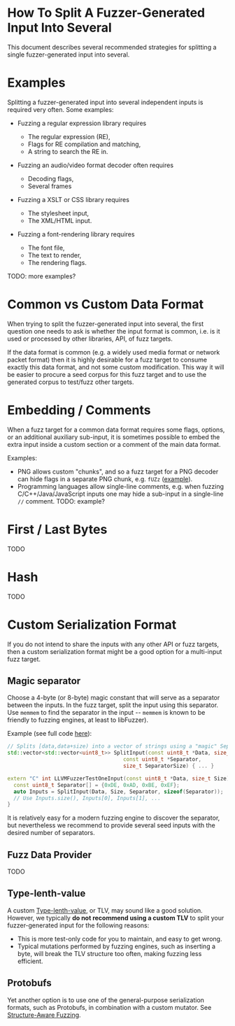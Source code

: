 # How To Split A Fuzzer-Generated Input Into Several

This document describes several recommended strategies for splitting
a single fuzzer-generated input into several.

# Examples
Splitting a fuzzer-generated input into several independent inputs is required
very often. Some examples:

* Fuzzing a regular expression library requires
   * The regular expression (RE),
   * Flags for RE compilation and matching,
   * A string to search the RE in.

* Fuzzing an audio/video format decoder often requires
  * Decoding flags,
  * Several frames

* Fuzzing a XSLT or CSS library requires
  * The stylesheet input,
  * The XML/HTML input.

* Fuzzing a font-rendering library requires
  * The font file,
  * The text to render,
  * The rendering flags.

TODO: more examples?

# Common vs Custom Data Format

When trying to split the fuzzer-generated input into several,
the first question one needs to ask is whether the input format is common,
i.e. is it used or processed by other libraries, API, of fuzz targets.

If the data format is common (e.g. a widely used media format or network packet
format) then it is highly desirable for a fuzz target to consume exactly this
data format, and not some custom modification.
This way it will be easier to procure a seed corpus for this fuzz target
and to use the generated corpus to test/fuzz other targets.

# Embedding / Comments

When a fuzz target for a common data format requires some flags, options, or an
additional auxiliary sub-input, it is sometimes possible to embed the extra input
inside a custom section or a comment of the main data format.

Examples:
* PNG allows custom "chunks", and so a fuzz target for a PNG decoder can
  hide flags in a separate PNG chunk, e.g. `fUZz` ([example](https://github.com/google/oss-fuzz/blob/master/projects/libpng-proto/libpng_transforms_fuzzer.cc)).
* Programming languages allow single-line comments, e.g. when fuzzing
  C/C++/Java/JavaScript inputs one may hide a sub-input in a single-line `//` comment. TODO: example?

# First / Last Bytes

TODO

# Hash

TODO

# Custom Serialization Format

If you do not intend to share the inputs with any other API or fuzz targets,
then a custom serialization format might be a good option for a multi-input fuzz
target.

## Magic separator

Choose a 4-byte (or 8-byte) magic constant that will serve as a separator
between the inputs.
In the fuzz target, split the input using this separator. Use `memmem` to
find the separator in the input -- `memmem` is known to be friendly to fuzzing
engines, at least to libFuzzer).

Example (see full code [here](https://github.com/llvm-mirror/compiler-rt/blob/master/test/fuzzer/MagicSeparatorTest.cpp)):
```cpp
// Splits [data,data+size) into a vector of strings using a "magic" Separator.
std::vector<std::vector<uint8_t>> SplitInput(const uint8_t *Data, size_t Size,
                                     const uint8_t *Separator,
                                     size_t SeparatorSize) { ... }

extern "C" int LLVMFuzzerTestOneInput(const uint8_t *Data, size_t Size) {
  const uint8_t Separator[] = {0xDE, 0xAD, 0xBE, 0xEF};
  auto Inputs = SplitInput(Data, Size, Separator, sizeof(Separator));
  // Use Inputs.size(), Inputs[0], Inputs[1], ...
}
```

It is relatively easy for a modern fuzzing engine to discover the separator,
but nevertheless we recommend to provide several seed inputs with the desired number
of separators.

## Fuzz Data Provider

TODO

## Type-lenth-value
A custom [Type-lenth-value](https://en.wikipedia.org/wiki/Type-length-value), or TLV,
may sound like a good solution. However, we typically **do not recommend using a custom TLV**
to split your fuzzer-generated input for the following reasons:
* This is more test-only code for you to maintain, and easy to get wrong.
* Typical mutations performed by fuzzing engines, such as inserting a byte,
  will break the TLV structure too often, making fuzzing less efficient.

## Protobufs

Yet another option is to use one of the general-purpose serialization formats,
such as Protobufs, in combination with a custom mutator.
See [Structure-Aware Fuzzing](https://github.com/google/fuzzer-test-suite/blob/master/tutorial/structure-aware-fuzzing.md).
